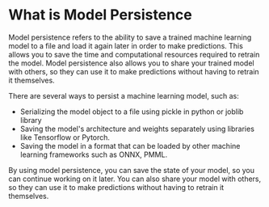 # What is Model Persistence

Model persistence refers to the ability to save a trained machine learning model to a file and load it again later in order to make predictions. This allows you to save the time and computational resources required to retrain the model. Model persistence also allows you to share your trained model with others, so they can use it to make predictions without having to retrain it themselves.

There are several ways to persist a machine learning model, such as:

- Serializing the model object to a file using pickle in python or joblib library
- Saving the model's architecture and weights separately using libraries like Tensorflow or Pytorch.
- Saving the model in a format that can be loaded by other machine learning frameworks such as ONNX, PMML.

By using model persistence, you can save the state of your model, so you can continue working on it later. You can also share your model with others, so they can use it to make predictions without having to retrain it themselves.